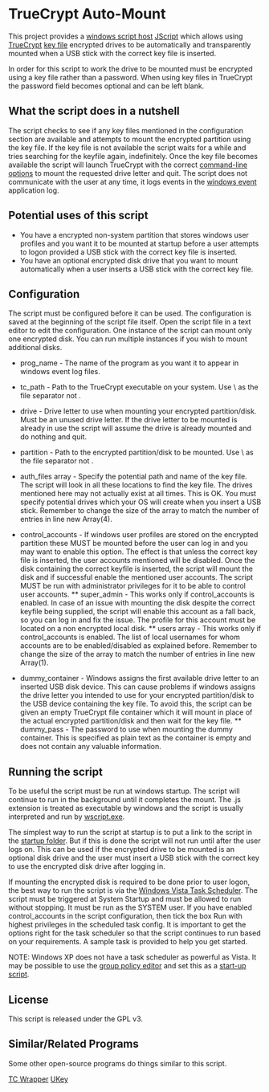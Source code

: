 TrueCrypt Auto-Mount
====================


This project provides a [windows script host](http://msdn.microsoft.com/en-us/library/9bbdkx3k%28VS.85%29.aspx) [JScript](http://msdn.microsoft.com/en-us/library/hbxc2t98%28VS.85%29.aspx) which allows using [TrueCrypt](http://www.truecrypt.org/) [key file](http://www.truecrypt.org/docs/?s=keyfiles) encrypted drives to be automatically and transparently mounted when a USB stick with the correct key file is inserted.

In order for this script to work the drive to be mounted must be encrypted using a key file rather than a password. When using key files in TrueCrypt the password field becomes optional and can be left blank.


What the script does in a nutshell
----------------------------------
The script checks to see if any key files mentioned in the configuration section are available and attempts to mount the encrypted partition using the key file. If the key file is not available the script waits for a while and tries searching for the keyfile again, indefinitely. Once the key file becomes available the script will launch TrueCrypt with the correct [command-line options](http://www.truecrypt.org/docs/command-line-usage) to mount the requested drive letter and quit. The script does not communicate with the user at any time, it logs events in the [windows event](http://windows.microsoft.com/en-us/windows-vista/What-information-appears-in-event-logs-Event-Viewer) application log.


Potential uses of this script
-----------------------------
- You have a encrypted non-system partition that stores windows user profiles and you want it to be mounted at startup before a user attempts to logon provided a USB stick with the correct key file is inserted.
- You have an optional encrypted disk drive that you want to mount automatically when a user inserts a USB stick with the correct key file.


Configuration
-------------
The script must be configured before it can be used. The configuration is saved at the beginning of the script file itself. Open the script file in a text editor to edit the configuration. One instance of the script can mount only one encrypted disk. You can run multiple instances if you wish to mount additional disks.

* prog_name - The name of the program as you want it to appear in windows event log files.
* tc_path - Path to the TrueCrypt executable on your system. Use \\ as the file separator not \.
* drive - Drive letter to use when mounting your encrypted partition/disk. Must be an unused drive letter. If the drive letter to be mounted is already in use the script will assume the drive is already mounted and do nothing and quit.
* partition - Path to the encrypted partition/disk to be mounted. Use \\ as the file separator not \.
* auth_files array - Specify the potential path and name of the key file. The script will look in all these locations to find the key file. The drives mentioned here may not actually exist at all times. This is OK. You must specify potential drives which your OS will create when you insert a USB stick. Remember to change the size of the array to match the number of entries in line new Array(4).

* control_accounts - If windows user profiles are stored on the encrypted partition these MUST be mounted before the user can log in and you may want to enable this option. The effect is that unless the correct key file is inserted, the user accounts mentioned will be disabled. Once the disk containing the correct keyfile is inserted, the script will mount the disk and if successful enable the mentioned user accounts. The script MUST be run with administrator privileges for it to be able to control user accounts.
 ** super_admin - This works only if control_accounts is enabled. In case of an issue with mounting the disk despite the correct keyfile being supplied, the script will enable this account as a fall back, so you can log in and fix the issue. The profile for this account must be located on a non encrypted local disk.
 ** users array - This works only if control_accounts is enabled. The list of local usernames for whom accounts are to be enabled/disabled as explained before. Remember to change the size of the array to match the number of entries in line new Array(1).

* dummy_container - Windows assigns the first available drive letter to an inserted USB disk device. This can cause problems if windows assigns the drive letter you intended to use for your encrypted partition/disk to the USB device containing the key file. To avoid this, the script can be given an empty TrueCrypt file container which it will mount in place of the actual encrypted partition/disk and then wait for the key file.
 ** dummy_pass - The password to use when mounting the dummy container. This is specified as plain text as the container is empty and does not contain any valuable information.


Running the script
------------------
To be useful the script must be run at windows startup. The script will continue to run in the background until it completes the mount. The .js extension is treated as executable by windows and the script is usually interpreted and run by [wscript.exe](http://support.microsoft.com/kb/232211).

The simplest way to run the script at startup is to put a link to the script in the [startup folder](http://windows.microsoft.com/en-US/windows7/Run-a-program-automatically-when-Windows-starts). But if this is done the script will not run until after the user logs on. This can be used if the encrypted drive to be mounted is an optional disk drive and the user must insert a USB stick with the correct key to use the encrypted disk drive after logging in.

If mounting the encrypted disk is required to be done prior to user logon, the best way to run the script is via the [Windows Vista Task Scheduler](http://windows.microsoft.com/en-US/windows-vista/Automate-tasks-with-Task-Scheduler-from-Windows-Vista-Inside-Out). The script must be triggered at System Startup and must be allowed to run without stopping. It must be run as the SYSTEM user. If you have enabled control_accounts in the script configuration, then tick the box Run with highest privileges in the scheduled task config. It is important to get the options right for the task scheduler so that the script continues to run based on your requirements. A sample task is provided to help you get started.

NOTE: Windows XP does not have a task scheduler as powerful as Vista. It may be possible to use the [group policy editor](http://support.microsoft.com/kb/307882) and set this as a [start-up script](http://support.microsoft.com/kb/198642).


License
-------
This script is released under the GPL v3.


Similar/Related Programs
------------------------
Some other open-source programs do things similar to this script.

[TC Wrapper](http://sourceforge.net/projects/tc-wrapper/)
[UKey](http://sourceforge.net/projects/ukey/)
